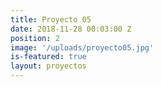 ```yaml
---
title: Proyecto 05
date: 2018-11-28 00:03:00 Z
position: 2
image: '/uploads/proyecto05.jpg'
is-featured: true
layout: proyectos
---
```

